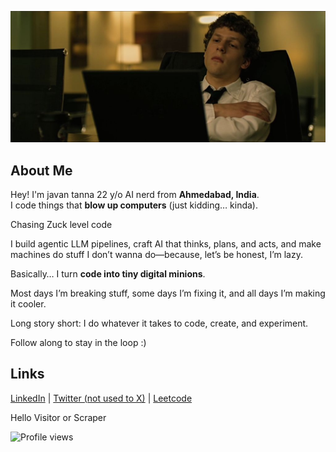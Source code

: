 ![banner](https://raw.githubusercontent.com/javantanna/javantanna/main/banner)


## About Me


Hey! I'm javan tanna 22 y/o AI nerd from **Ahmedabad, India**.  
I code things that **blow up computers** (just kidding… kinda).

Chasing Zuck level code 

I build agentic LLM pipelines, craft AI that thinks, plans, and acts, and make machines do stuff I don’t wanna do—because, let’s be honest, I’m lazy.

Basically… I turn **code into tiny digital minions**.

Most days I’m breaking stuff, some days I’m fixing it, and all days I’m making it cooler.

Long story short: I do whatever it takes to code, create, and experiment.



Follow along to stay in the loop :)





##  Links
[LinkedIn](https://www.linkedin.com/in/javantanna/)  | [Twitter (not used to X)](https://x.com/Javan_tanna) | [Leetcode](https://leetcode.com/u/javantanna/)



Hello Visitor or Scraper

![Profile views](https://counter.kuber.studio/javantanna/hacker/count.svg)
